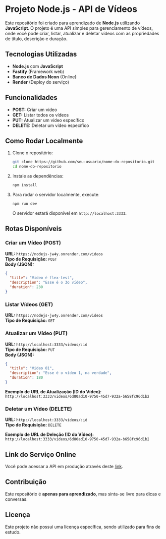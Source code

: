 # Projeto Node.js - API de Vídeos

Este repositório foi criado para aprendizado de **Node.js** utilizando **JavaScript**. O projeto é uma API simples para gerenciamento de vídeos, onde você pode criar, listar, atualizar e deletar vídeos com as propriedades de título, descrição e duração.

## Tecnologias Utilizadas

- **Node.js** com **JavaScript**
- **Fastify** (Framework web)
- **Banco de Dados Neon** (Online)
- **Render** (Deploy do serviço)

## Funcionalidades

- **POST:** Criar um vídeo
- **GET:** Listar todos os vídeos
- **PUT:** Atualizar um vídeo específico
- **DELETE:** Deletar um vídeo específico

## Como Rodar Localmente

1. Clone o repositório:

   ```bash
   git clone https://github.com/seu-usuario/nome-do-repositorio.git
   cd nome-do-repositorio
   ```

2. Instale as dependências:

   ```bash
   npm install
   ```

3. Para rodar o servidor localmente, execute:

   ```bash
   npm run dev
   ```

   O servidor estará disponível em `http://localhost:3333`.

## Rotas Disponíveis

### Criar um Vídeo (POST)

**URL:** `https://nodejs-jw4y.onrender.com/videos`  
**Tipo de Requisição:** `POST`  
**Body (JSON):**

```json
{
  "title": "Video é flex-test",
  "description": "Esse é o 3o vídeo",
  "duration": 230
}
```

### Listar Vídeos (GET)

**URL:** `https://nodejs-jw4y.onrender.com/videos`  
**Tipo de Requisição:** `GET`

### Atualizar um Vídeo (PUT)

**URL:** `http://localhost:3333/videos/:id`  
**Tipo de Requisição:** `PUT`  
**Body (JSON):**

```json
{
  "title": "Video 01",
  "description": "Esse é o vídeo 1, na verdade",
  "duration": 180
}
```

**Exemplo de URL de Atualização (ID do Vídeo):**  
`http://localhost:3333/videos/6d80ad10-9750-45d7-932a-b658fc96d1b2`

### Deletar um Vídeo (DELETE)

**URL:** `http://localhost:3333/videos/:id`  
**Tipo de Requisição:** `DELETE`

**Exemplo de URL de Deleção (ID do Vídeo):**  
`http://localhost:3333/videos/6d80ad10-9750-45d7-932a-b658fc96d1b2`

## Link do Serviço Online

Você pode acessar a API em produção através deste [link](https://nodejs-jw4y.onrender.com/).

## Contribuição

Este repositório é **apenas para aprendizado**, mas sinta-se livre para dicas e conversas.

## Licença

Este projeto não possui uma licença específica, sendo utilizado para fins de estudo.
